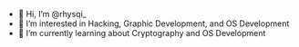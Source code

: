 - 👋 Hi, I’m @rhysqi_
- 👀 I’m interested in Hacking, Graphic Development, and OS Development
- 🌱 I’m currently learning about Cryptography and OS Development

<!---
rhysqi1/rhysqi1 is a ✨ special ✨ repository because its `README.md` (this file) appears on your GitHub profile.
You can click the Preview link to take a look at your changes.
--->
